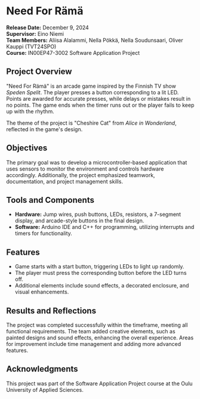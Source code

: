 # Need For Rämä

**Release Date:** December 9, 2024  
**Supervisor:** Eino Niemi  
**Team Members:** Aliisa Alalammi, Nella Pökkä, Nella Soudunsaari, Oliver Kauppi (TVT24SPO)  
**Course:** IN00EP47-3002 Software Application Project  

## Project Overview

"Need For Rämä" is an arcade game inspired by the Finnish TV show *Speden Spelit*. The player presses a button corresponding to a lit LED. Points are awarded for accurate presses, while delays or mistakes result in no points. The game ends when the timer runs out or the player fails to keep up with the rhythm.

The theme of the project is "Cheshire Cat" from *Alice in Wonderland*, reflected in the game's design.

## Objectives

The primary goal was to develop a microcontroller-based application that uses sensors to monitor the environment and controls hardware accordingly. Additionally, the project emphasized teamwork, documentation, and project management skills.

## Tools and Components

- **Hardware:** Jump wires, push buttons, LEDs, resistors, a 7-segment display, and arcade-style buttons in the final design.
- **Software:** Arduino IDE and C++ for programming, utilizing interrupts and timers for functionality.

## Features

- Game starts with a start button, triggering LEDs to light up randomly.
- The player must press the corresponding button before the LED turns off.
- Additional elements include sound effects, a decorated enclosure, and visual enhancements.

## Results and Reflections

The project was completed successfully within the timeframe, meeting all functional requirements. The team added creative elements, such as painted designs and sound effects, enhancing the overall experience. Areas for improvement include time management and adding more advanced features.

## Acknowledgments

This project was part of the Software Application Project course at the Oulu University of Applied Sciences.
